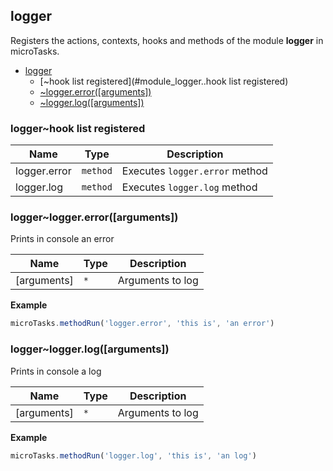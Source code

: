 <a name="module_logger"></a>

## logger
Registers the actions, contexts, hooks and methods of the module **logger** in microTasks.


* [logger](#module_logger)
    * [~hook list registered](#module_logger..hook list registered)
    * [~logger.error([arguments])](#module_logger..logger.error)
    * [~logger.log([arguments])](#module_logger..logger.log)

<a name="module_logger..hook list registered"></a>

### logger~hook list registered

| Name | Type | Description |
| --- | --- | --- |
| logger.error | <code>method</code> | Executes `logger.error` method |
| logger.log | <code>method</code> | Executes `logger.log` method |

<a name="module_logger..logger.error"></a>

### logger~logger.error([arguments])
Prints in console an error


| Name | Type | Description |
| --- | --- | --- |
| [arguments] | <code>\*</code> | Arguments to log |

**Example**  
```js
microTasks.methodRun('logger.error', 'this is', 'an error')
```
<a name="module_logger..logger.log"></a>

### logger~logger.log([arguments])
Prints in console a log


| Name | Type | Description |
| --- | --- | --- |
| [arguments] | <code>\*</code> | Arguments to log |

**Example**  
```js
microTasks.methodRun('logger.log', 'this is', 'an log')
```
